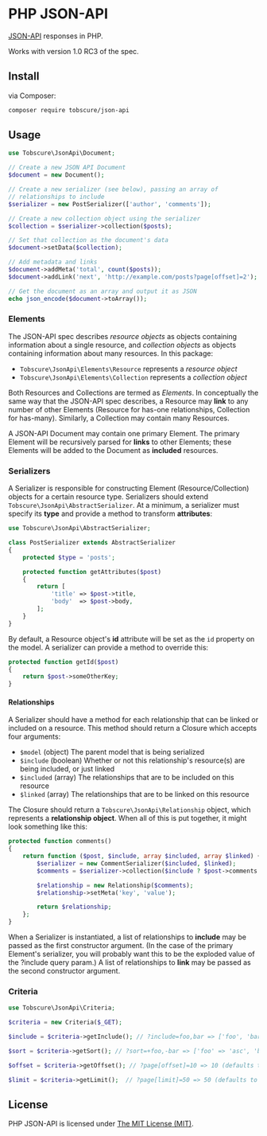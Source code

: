 # PHP JSON-API

[JSON-API](http://jsonapi.org) responses in PHP.

Works with version 1.0 RC3 of the spec.

## Install

via Composer:

```bash
composer require tobscure/json-api
```

## Usage

```php
use Tobscure\JsonApi\Document;

// Create a new JSON API Document
$document = new Document();

// Create a new serializer (see below), passing an array of 
// relationships to include
$serializer = new PostSerializer(['author', 'comments']);

// Create a new collection object using the serializer
$collection = $serializer->collection($posts);

// Set that collection as the document's data
$document->setData($collection);

// Add metadata and links
$document->addMeta('total', count($posts));
$document->addLink('next', 'http://example.com/posts?page[offset]=2');

// Get the document as an array and output it as JSON
echo json_encode($document->toArray());
```

### Elements

The JSON-API spec describes *resource objects* as objects containing information about a single resource, and *collection objects* as objects containing information about many resources. In this package:

- `Tobscure\JsonApi\Elements\Resource` represents a *resource object*
- `Tobscure\JsonApi\Elements\Collection` represents a *collection object*

Both Resources and Collections are termed as *Elements*. In conceptually the same way that the JSON-API spec describes, a Resource may **link** to any number of other Elements (Resource for has-one relationships, Collection for has-many). Similarly, a Collection may contain many Resources.

A JSON-API Document may contain one primary Element. The primary Element will be recursively parsed for **links** to other Elements; these Elements will be added to the Document as **included** resources.

### Serializers

A Serializer is responsible for constructing Element (Resource/Collection) objects for a certain resource type. Serializers should extend `Tobscure\JsonApi\AbstractSerializer`. At a minimum, a serializer must specify its **type** and provide a method to transform **attributes**:

```php
use Tobscure\JsonApi\AbstractSerializer;

class PostSerializer extends AbstractSerializer
{
    protected $type = 'posts';

    protected function getAttributes($post)
    {
        return [
            'title' => $post->title,
            'body'  => $post->body,
        ];
    }
}
```

By default, a Resource object's **id** attribute will be set as the `id` property on the model. A serializer can provide a method to override this:

```php
protected function getId($post)
{
    return $post->someOtherKey;
}
```

#### Relationships 

A Serializer should have a method for each relationship that can be linked or included on a resource. This method should return a Closure which accepts four arguments:

- `$model` (object) The parent model that is being serialized
- `$include` (boolean) Whether or not this relationship's resource(s) are being included, or just linked
- `$included` (array) The relationships that are to be included on this resource
- `$linked` (array) The relationships that are to be linked on this resource

The Closure should return a `Tobscure\JsonApi\Relationship` object, which represents a **relationship object**. When all of this is put together, it might look something like this:

```php
protected function comments()
{
    return function ($post, $include, array $included, array $linked) {
        $serializer = new CommentSerializer($included, $linked);
        $comments = $serializer->collection($include ? $post->comments : $post->commentIds);

        $relationship = new Relationship($comments);
        $relationship->setMeta('key', 'value');

        return $relationship;
    };
}
```

When a Serializer is instantiated, a list of relationships to **include** may be passed as the first constructor argument. (In the case of the primary Element's serializer, you will probably want this to be the exploded value of the ?include query param.) A list of relationships to **link** may be passed as the second constructor argument.

### Criteria

```php
use Tobscure\JsonApi\Criteria;

$criteria = new Criteria($_GET);

$include = $criteria->getInclude(); // ?include=foo,bar => ['foo', 'bar']

$sort = $criteria->getSort(); // ?sort=+foo,-bar => ['foo' => 'asc', 'bar' => 'desc']

$offset = $criteria->getOffset(); // ?page[offset]=10 => 10 (defaults to 0)

$limit = $criteria->getLimit();  // ?page[limit]=50 => 50 (defaults to null)
```

## License

PHP JSON-API is licensed under [The MIT License (MIT)](LICENSE).

